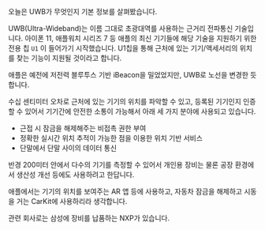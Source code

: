 오늘은 UWB가 무엇인지 기본 정보를 살펴봤습니다.

UWB(Ultra-Wideband)는 이름 그대로 초광대역를 사용하는 근거리 전파통신 기술입니다.
아이폰 11, 애플워치 시리즈 7 등 애플의 최신 기기들에 해당 기술을 지원하기 위한 전용 칩 `U1` 이 들어가기 시작했습니다.
U1칩을 통해 근처에 있는 기기/액세서리의 위치를 찾는 기능이 지원될 것이라고 합니다.

애플은 예전에 저전력 블루투스 기반 iBeacon을 밀었었지만, UWB로 노선을 변경한 듯 합니다.

수십 센티미터 오차로 근처에 있는 기기의 위치를 파악할 수 있고,
등록된 기기인지 인증할 수 있어서 기기간에 안전한 소통이 가능해서 아래 세 가지 분야에 사용되고 있습니다.

- 근접 시 잠금을 해제해주는 비접촉 권한 부여
- 정확한 실시간 위치 추적이 가능한 점을 이용한 위치 기반 서비스
- 단말에서 단말 사이의 데이터 통신

반경 200미터 안에서 다수의 기기를 측정할 수 있어서 개인용 장비는 물론 공장 환경에서 생산성 개선 등에도 사용하려고 한답니다.

애플에서는 기기의 위치를 보여주는 AR 앱 등에 사용하고, 자동차 잠금을 해제하고 시동을 거는 CarKit에 사용하리라 생각합니다.

관련 회사로는 삼성에 장비를 납품하는 NXP가 있습니다.

